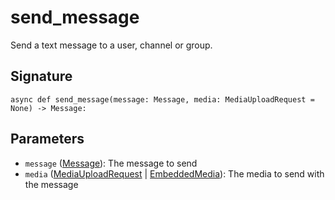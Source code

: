 # send_message

Send a text message to a user, channel or group.

## Signature

`async def send_message(message: Message, media: MediaUploadRequest = None) -> Message:`

## Parameters

- `message` ([Message](../types/message)): The message to send
- `media` ([MediaUploadRequest](../types/media_upload_request) | [EmbeddedMedia](../types/embedded_media.md)): The media to send with the message
